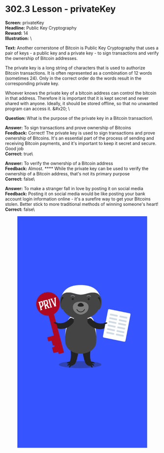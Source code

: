 # 302.3 Lesson - privateKey

**Screen:** privateKey\
**Headline:** Public Key Cryptography\
**Reward:** 14\
**Illustration:** \

**Text:** Another cornerstone of Bitcoin is Public Key Cryptography that uses a pair of keys - a public key and a private key - to sign transactions and verify the ownership of Bitcoin addresses.

The private key is a long string of characters that is used to authorize Bitcoin transactions. It is often represented as a combination of 12 words (sometimes 24). Only in the correct order do the words result in the corresponding private key.

Whoever knows the private key of a bitcoin address can control the bitcoin in that address. Therefore it is important that it is kept secret and never shared with anyone. Ideally, it should be stored offline, so that no unwanted program can access it. &amp;#x20;
\

**Question:** What is the purpose of the private key in a Bitcoin transaction\

**Answer:** To sign transactions and prove ownership of Bitcoins\
**Feedback:** Correct! The private key is used to sign transactions and prove ownership of Bitcoins. It&#x27;s an essential part of the process of sending and receiving Bitcoin payments, and it&#x27;s important to keep it secret and secure. Good job\
**Correct:** true\

**Answer:** To verify the ownership of a Bitcoin address\
**Feedback:** Almost. **** While the private key can be used to verify the ownership of a Bitcoin address, that&#x27;s not its primary purpose\
**Correct:** false\

**Answer:** To make a stranger fall in love by posting it on social media\
**Feedback:** Posting it on social media would be like posting your bank account login information online - it&#x27;s a surefire way to get your Bitcoins stolen. Better stick to more traditional methods of winning someone&#x27;s heart!\
**Correct:** false\


<figure><img src="../.gitbook/assets/302-03.png" alt=""><figcaption></figcaption></figure>

